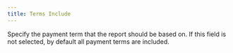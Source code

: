 ```yaml
---
title: Terms Include
---
```



Specify the payment term that the report should be based on. If this field is not selected, by default all payment terms are included.
